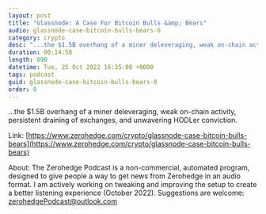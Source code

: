 ```yaml
---
layout: post
title: "Glassnode: A Case For Bitcoin Bulls &amp; Bears"
audio: glassnode-case-bitcoin-bulls-bears-0
category: crypto
desc: "...the $1.5B overhang of a miner deleveraging, weak on-chain activity, persistent draining of exchanges, and unwavering HODLer conviction."
duration: 00:14:50
length: 890
datetime: Tue, 25 Oct 2022 16:35:00 +0000
tags: podcast
guid: glassnode-case-bitcoin-bulls-bears-0
order: 0
---
```

...the $1.5B overhang of a miner deleveraging, weak on-chain activity, persistent draining of exchanges, and unwavering HODLer conviction.

Link: [https://www.zerohedge.com/crypto/glassnode-case-bitcoin-bulls-bears](https://www.zerohedge.com/crypto/glassnode-case-bitcoin-bulls-bears)

About: The Zerohedge Podcast is a non-commercial, automated program, designed to give people a way to get news from Zerohedge in an audio format.  I am actively working on tweaking and improving the setup to create a better listening experience (October 2022).  Suggestions are welcome: [zerohedgePodcast@outlook.com](mailto:zerohedgePodcast@outlook.com)